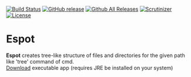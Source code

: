 [![Build Status](https://scrutinizer-ci.com/g/mdihos/espot/badges/build.png?b=master)](https://scrutinizer-ci.com/g/mdihos/espot/build-status/master)
[![GitHub release](https://img.shields.io/github/release/mdihos/espot.svg)](https://github.com/mdihos/espot/releases)
[![Github All Releases](https://img.shields.io/github/downloads/mdihos/espot/total.svg)](https://github.com/mdihos/espot)
[![Scrutinizer](https://img.shields.io/scrutinizer/g/mdihos/espot.svg)](https://scrutinizer-ci.com/g/mdihos/espot/)
[![License](https://img.shields.io/badge/license-Apache%202-4EB1BA.svg)](https://www.apache.org/licenses/LICENSE-2.0.html)
# Espot
**Espot** creates tree-like structure of files and directories for the given path like 'tree' command of cmd.
<br>[Download](https://github.com/mdihos/espot/releases/download/v1.0/Espot.zip) executable app (requires JRE be installed on your system)
